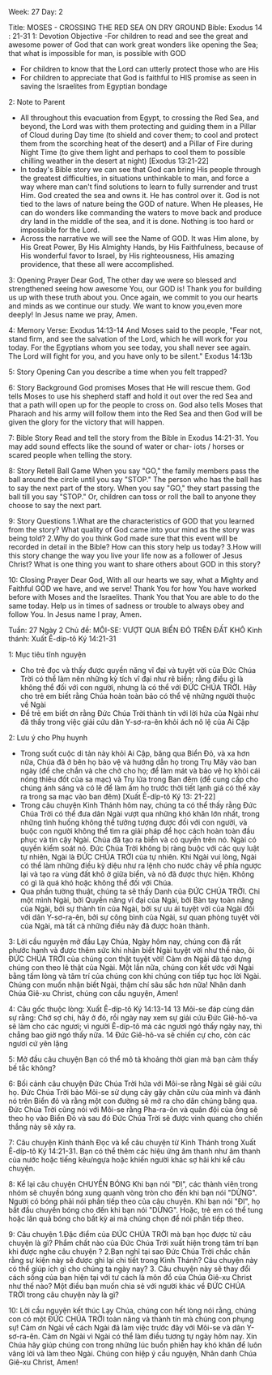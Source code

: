 Week: 27
Day: 2

Title: MOSES - CROSSING THE RED SEA ON DRY GROUND
Bible: Exodus 14 : 21-31
1: Devotion Objective
-For children to read and see the great and awesome power of God that can work great wonders like opening the Sea; that what is impossible for man, is possible with GOD
- For children to know that the Lord can utterly protect those who are His 
- For children to appreciate that God is faithful to HIS promise as seen in saving the Israelites from Egyptian bondage

2: Note to Parent
- All throughout this evacuation from Egypt, to crossing the Red Sea, and beyond, the Lord was with them protecting and guiding them in a Pillar of Cloud during Day time (to shield and cover them; to cool and protect them from the scorching heat of the desert) and a Pillar of Fire during Night Time (to give them light and perhaps to cool them to possible chilling weather in the desert at night) [Exodus 13:21-22] 
- In today's Bible story we can see that God can bring His people through the greatest difficulties, in situations unthinkable to man, and force a way where man can't find solutions to learn to fully surrender and trust Him. God created the sea and owns it. He has control over it. God is not tied to the laws of nature being the GOD of nature. When He pleases, He can do wonders like commanding the waters to move back and produce dry land in the middle of the sea, and it is done. Nothing is too hard or impossible for the Lord. 
- Across the narrative we will see the Name of GOD. It was Him alone, by His Great Power, By His Almighty Hands, by His Faithfulness, because of His wonderful favor to Israel, by His righteousness, His amazing providence, that these all were accomplished.

3: Opening Prayer
Dear God, The other day we were so blessed and strengthened seeing how awesome You, our GOD is! Thank you for building us up with these truth about you. Once again, we commit to you our hearts and minds as we continue our study. We want to know you,even more deeply! In Jesus name we pray, Amen. 


4: Memory Verse:
Exodus 14:13-14 And Moses said to the people, "Fear not, stand firm, and see the salvation of the Lord, which he will work for you today. For the Egyptians whom you see today, you shall never see again. The Lord will fight for you, and you have only to be silent." Exodus 14:13b

5: Story Opening
Can you describe a time when you felt trapped?


6: Story Background
God promises Moses that He will rescue them. God tells Moses to use his shepherd staff and hold it out over the red Sea and that a path will open up for the people to cross on. God also tells Moses that Pharaoh and his army will follow them into the Red Sea and then God will be given the glory for the victory that will happen.


7: Bible Story
Read and tell the story from the Bible in Exodus 14:21-31. You may add sound effects like the sound of water or char- iots / horses or scared people when telling the story. 

8: Story Retell
Ball Game
When you say "GO," the family members pass the ball around the circle until you say "STOP." The person who has the ball has to say the next part of the story. When you say "GO," they start passing the ball till you say "STOP." Or, children can toss or roll the ball to anyone they choose to say the next part.

9: Story Questions
1.What are the characteristics of GOD that you learned from the story? What quality of God came into your mind as the story was being told? 
2.Why do you think God made sure that this event will be recorded in detail in the Bible? How can this story help us today? 
3.How will this story change the way you live your life now as a follower of Jesus Christ? What is one thing you want to share others about GOD in this story?

10: Closing Prayer
Dear God, With all our hearts we say, what a Mighty and Faithful GOD we have, and we serve! Thank You for how You have worked before with Moses and the Israelites. Thank You that You are able to do the same today. Help us in times of sadness or trouble to always obey and follow You. In Jesus name I pray, Amen.

Tuần: 27
Ngày 2
Chủ đề: MÔI-SE: VƯỢT QUA BIỂN ĐỎ TRÊN ĐẤT KHÔ
Kinh thánh: Xuất Ê-díp-tô Ký 14:21-31

1: Mục tiêu tĩnh nguyện
- Cho trẻ đọc và thấy được quyền năng vĩ đại và tuyệt vời của Đức Chúa Trời có thể làm nên những kỳ tích vĩ đại như rẽ biển; rằng điều gì là không thể đối với con người, nhưng là có thể với ĐỨC CHÚA TRỜI. Hãy cho trẻ em biết rằng Chúa hoàn toàn bảo có thể vệ những người thuộc về Ngài
- Để trẻ em biết ơn rằng Đức Chúa Trời thành tín với lời hứa của Ngài như đã thấy trong việc giải cứu dân Y-sơ-ra-ên khỏi ách nô lệ của Ai Cập

2: Lưu ý cho Phụ huynh
- Trong suốt cuộc di tản này khỏi Ai Cập, băng qua Biển Đỏ, và xa hơn nữa, Chúa đã ở bên họ bảo vệ và hướng dẫn họ trong Trụ Mây vào ban ngày (để che chắn và che chở cho họ; để làm mát và bảo vệ họ khỏi cái nóng thiêu đốt của sa mạc) và Trụ lửa trong Ban đêm (để cung cấp cho chúng ánh sáng và có lẽ để làm ấm họ trước thời tiết lạnh giá có thể xảy ra trong sa mạc vào ban đêm) [Xuất Ê-díp-tô Ký 13: 21-22]
- Trong câu chuyện Kinh Thánh hôm nay, chúng ta có thể thấy rằng Đức Chúa Trời có thể đưa dân Ngài vượt qua những khó khăn lớn nhất, trong những tình huống không thể tưởng tượng được đối với con người, và buộc con người không thể tìm ra giải pháp để học cách hoàn toàn đầu phục và tin cậy Ngài. Chúa đã tạo ra biển và có quyền trên nó. Ngài có quyền kiểm soát nó. Đức Chúa Trời không bị ràng buộc với các quy luật tự nhiên, Ngài là ĐỨC CHÚA TRỜI của tự nhiên. Khi Ngài vui lòng, Ngài có thể làm những điều kỳ diệu như ra lệnh cho nước chảy về phía ngược lại và tạo ra vùng đất khô ở giữa biển, và nó đã được thực hiện. Không có gì là quá khó hoặc không thể đối với Chúa.
- Qua phần tường thuật, chúng ta sẽ thấy Danh của ĐỨC CHÚA TRỜI. Chỉ một mình Ngài, bởi Quyền năng vĩ đại của Ngài, bởi Bàn tay toàn năng của Ngài, bởi sự thành tín của Ngài, bởi sự ưu ái tuyệt vời của Ngài đối với dân Y-sơ-ra-ên, bởi sự công bình của Ngài, sự quan phòng tuyệt vời của Ngài, mà tất cả những điều này đã được hoàn thành.

3: Lời cầu nguyện mở đầu
Lạy Chúa, Ngày hôm nay, chúng con đã rất phước hạnh và được thêm sức khi nhận biết Ngài tuyệt vời như thế nào, ôi ĐỨC CHÚA TRỜI của chúng con thật tuyệt vời! Cảm ơn Ngài đã tạo dựng chúng con theo lẽ thật của Ngài. Một lần nữa, chúng con kết ước với Ngài bằng tấm lòng và tâm trí của chúng con khi chúng con tiếp tục học lời Ngài. Chúng con muốn nhận biết Ngài, thậm chí sâu sắc hơn nữa! Nhân danh Chúa Giê-xu Christ, chúng con cầu nguyện, Amen!

4: Câu gốc thuộc lòng:
Xuất Ê-díp-tô Ký 14:13-14
 13 Môi-se đáp cùng dân sự rằng: Chớ sợ chi, hãy ở đó, rồi ngày nay xem sự giải cứu Đức Giê-hô-va sẽ làm cho các ngươi; vì người Ê-díp-tô mà các ngươi ngó thấy ngày nay, thì chẳng bao giờ ngó thấy nữa. 14 Đức Giê-hô-va sẽ chiến cự cho, còn các ngươi cứ yên lặng

5: Mở đầu câu chuyện
Bạn có thể mô tả khoảng thời gian mà bạn cảm thấy bế tắc không?


6: Bối cảnh câu chuyện
Đức Chúa Trời hứa với Môi-se rằng Ngài sẽ giải cứu họ. Đức Chúa Trời bảo Môi-se sử dụng cây gậy chăn cừu của mình và đánh nó trên Biển đỏ và rằng một con đường sẽ mở ra cho dân chúng băng qua. Đức Chúa Trời cũng nói với Môi-se rằng Pha-ra-ôn và quân đội của ông sẽ theo họ vào Biển Đỏ và sau đó Đức Chúa Trời sẽ được vinh quang cho chiến thắng này sẽ xảy ra.


7: Câu chuyện Kinh thánh
Đọc và kể câu chuyện từ Kinh Thánh trong Xuất Ê-díp-tô Ký 14:21-31. Bạn có thể thêm các hiệu ứng âm thanh như âm thanh của nước hoặc tiếng kêu/ngựa hoặc khiến người khác sợ hãi khi kể câu chuyện.

8: Kể lại câu chuyện
CHUYỀN BÓNG
Khi bạn nói "ĐI", các thành viên trong nhóm sẽ chuyền bóng xung quanh vòng tròn cho đến khi bạn nói "DỪNG". Người có bóng phải nói phần tiếp theo của câu chuyện. Khi bạn nói "ĐI", họ bắt đầu chuyền bóng cho đến khi bạn nói "DỪNG". Hoặc, trẻ em có thể tung hoặc lăn quả bóng cho bất kỳ ai mà chúng chọn để nói phần tiếp theo.

9: Câu chuyện
1.Đặc điểm của ĐỨC CHÚA TRỜI mà bạn học được từ câu chuyện là gì? Phẩm chất nào của Đức Chúa Trời xuất hiện trong tâm trí bạn khi được nghe câu chuyện ?
2.Bạn nghĩ tại sao Đức Chúa Trời chắc chắn rằng sự kiện này sẽ được ghi lại chi tiết trong Kinh Thánh? Câu chuyện này có thể giúp ích gì cho chúng ta ngày nay?
3. Câu chuyện này sẽ thay đổi cách sống của bạn hiện tại với tư cách là môn đồ của Chúa Giê-xu Christ như thế nào? Một điều bạn muốn chia sẻ với người khác về ĐỨC CHÚA TRỜI trong câu chuyện này là gì?

10: Lời cầu nguyện kết thúc
Lạy Chúa, chúng con hết lòng nói rằng, chúng con có một ĐỨC CHÚA TRỜI toàn năng và thành tín mà chúng con phụng sự! Cảm ơn Ngài về cách Ngài đã làm việc trước đây với Môi-se và dân Y-sơ-ra-ên. Cảm ơn Ngài vì Ngài có thể làm điều tương tự ngày hôm nay. Xin Chúa hãy giúp chúng con trong những lúc buồn phiền hay khó khăn để luôn vâng lời và làm theo Ngài. Chúng con hiệp ý cầu nguyện, Nhân danh Chúa Giê-xu Christ,  Amen!
